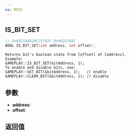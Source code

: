 ```yaml
---
ns: MISC
---
```

## IS_BIT_SET

```c
// 0xA921AA820C25702F 0x902E26AC
BOOL IS_BIT_SET(int address, int offset);
```

```
Returns bit's boolean state from [offset] of [address].  
Example:  
GAMEPLAY::IS_BIT_SET(bitAddress, 1);  
To enable and disable bits, see:  
GAMEPLAY::SET_BIT(&bitAddress, 1);   // enable  
GAMEPLAY::CLEAR_BIT(&bitAddress, 1); // disable  
```

## 參數
* **address**: 
* **offset**: 

## 返回值
